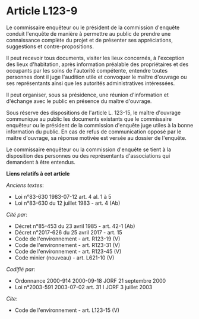 # Article L123-9

Le commissaire enquêteur ou le président de la commission d'enquête conduit l'enquête de manière à permettre au public de
prendre une connaissance complète du projet et de présenter ses appréciations, suggestions et contre-propositions.

Il peut recevoir tous documents, visiter les lieux concernés, à l'exception des lieux d'habitation, après information
préalable des propriétaires et des occupants par les soins de l'autorité compétente, entendre toutes personnes dont il juge
l'audition utile et convoquer le maître d'ouvrage ou ses représentants ainsi que les autorités administratives intéressées.

Il peut organiser, sous sa présidence, une réunion d'information et d'échange avec le public en présence du maître d'ouvrage.

Sous réserve des dispositions de l'article L. 123-15, le maître d'ouvrage communique au public les documents existants que le
commissaire enquêteur ou le président de la commission d'enquête juge utiles à la bonne information du public. En cas de
refus de communication opposé par le maître d'ouvrage, sa réponse motivée est versée au dossier de l'enquête.

Le commissaire enquêteur ou la commission d'enquête se tient à la disposition des personnes ou des représentants
d'associations qui demandent à être entendus.

**Liens relatifs à cet article**

_Anciens textes_:

  - Loi n°83-630 1983-07-12 art. 4 al. 1 à 5
  - Loi n°83-630 du 12 juillet 1983 - art. 4 (Ab)

_Cité par_:

  - Décret n°85-453 du 23 avril 1985 - art. 42-1 (Ab)
  - Décret n°2017-626 du 25 avril 2017 - art. 15
  - Code de l'environnement - art. R123-19 (V)
  - Code de l'environnement - art. R123-31 (V)
  - Code de l'environnement - art. R123-45 (V)
  - Code minier (nouveau) - art. L621-10 (V)

_Codifié par_:

  - Ordonnance 2000-914 2000-09-18 JORF 21 septembre 2000
  - Loi n°2003-591 2003-07-02 art. 31 I JORF 3 juillet 2003

_Cite_:

  - Code de l'environnement - art. L123-15 (V)
